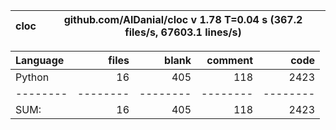 cloc|github.com/AlDanial/cloc v 1.78  T=0.04 s (367.2 files/s, 67603.1 lines/s)
--- | ---

Language|files|blank|comment|code
:-------|-------:|-------:|-------:|-------:
Python|16|405|118|2423
--------|--------|--------|--------|--------
SUM:|16|405|118|2423
